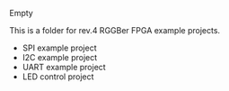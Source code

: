 Empty

This is a folder for rev.4 RGGBer FPGA example projects.

- SPI example project
- I2C example project
- UART example project
- LED control project
